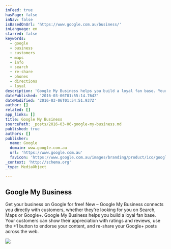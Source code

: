 ```yaml
---
inFeed: true
hasPage: false
inNav: false
isBasedOnUrl: 'https://www.google.com.au/business/'
inLanguage: en
starred: false
keywords:
  - google
  - business
  - customers
  - maps
  - info
  - search
  - re-share
  - phones
  - directions
  - loyal
description: 'Google My Business helps you build a loyal fan base. Your customers can show their appreciation with ratings and reviews, use the +1 button to endorse your content, and re-share your Google+ posts across the web.'
datePublished: '2016-03-06T01:55:14.764Z'
dateModified: '2016-03-06T01:54:51.937Z'
author: []
related: []
app_links: []
title: Google My Business
sourcePath: _posts/2016-03-06-google-my-business.md
published: true
authors: []
publisher:
  name: Google
  domain: www.google.com.au
  url: 'https://www.google.com.au'
  favicon: 'https://www.google.com.au/images/branding/product/ico/google_my_business_48dp.ico'
_context: 'http://schema.org'
_type: MediaObject

---
```

<article style=""><h1>Google My Business</h1><p>Get your business on Google for free! New – Google My Business connects you directly with customers, whether they're looking for you on Search, Maps or Google+. Google My Business helps you build a loyal fan base. Your customers can show their appreciation with ratings and reviews, use the +1 button to endorse your content, and re-share your Google+ posts across the web.</p><img src="https://s3-us-west-2.amazonaws.com/the-grid-img/p/7fa062a22579ced6511a69b38eb43739b373be95.png" /></article>